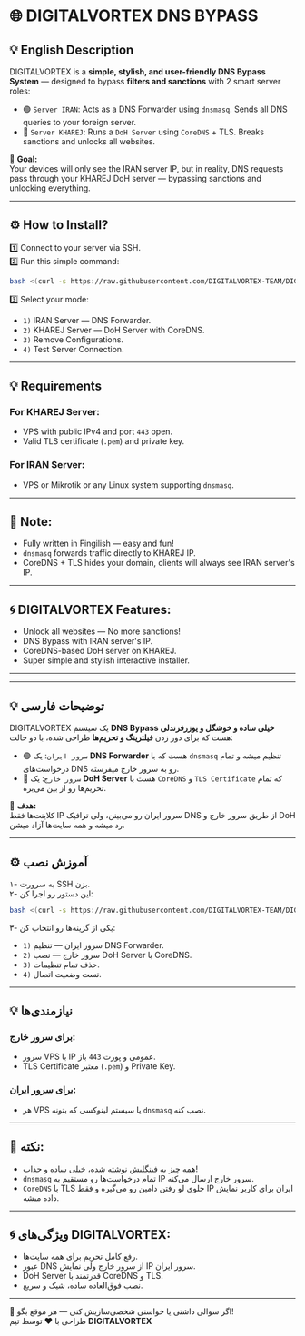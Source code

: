 # 🌐 DIGITALVORTEX DNS BYPASS

## 💡 English Description
DIGITALVORTEX is a **simple, stylish, and user-friendly DNS Bypass System** — designed to bypass **filters and sanctions** with 2 smart server roles:

- 🟢 `Server IRAN`: Acts as a DNS Forwarder using `dnsmasq`. Sends all DNS queries to your foreign server.
- 🔵 `Server KHAREJ`: Runs a `DoH Server` using `CoreDNS` + TLS. Breaks sanctions and unlocks all websites.

🎯 **Goal:**  
Your devices will only see the IRAN server IP, but in reality, DNS requests pass through your KHAREJ DoH server — bypassing sanctions and unlocking everything.

---

## ⚙️ How to Install?

1️⃣ Connect to your server via SSH.  
2️⃣ Run this simple command:
```bash
bash <(curl -s https://raw.githubusercontent.com/DIGITALVORTEX-TEAM/DIGITALVORTEX_DNS/main/install.sh)
```

3️⃣ Select your mode:

- `1)` IRAN Server — DNS Forwarder.
- `2)` KHAREJ Server — DoH Server with CoreDNS.
- `3)` Remove Configurations.
- `4)` Test Server Connection.

---

## 💡 Requirements

### For KHAREJ Server:
- VPS with public IPv4 and port `443` open.
- Valid TLS certificate (`.pem`) and private key.

### For IRAN Server:
- VPS or Mikrotik or any Linux system supporting `dnsmasq`.

---

## 🧠 Note:

- Fully written in Fingilish — easy and fun!
- `dnsmasq` forwards traffic directly to KHAREJ IP.
- CoreDNS + TLS hides your domain, clients will always see IRAN server's IP.

---

## 🌀 DIGITALVORTEX Features:

- Unlock all websites — No more sanctions!
- DNS Bypass with IRAN server's IP.
- CoreDNS-based DoH server on KHAREJ.
- Super simple and stylish interactive installer.

---

---

## 💡 توضیحات فارسی

DIGITALVORTEX یک سیستم **DNS Bypass خیلی ساده و خوشگل و یوزرفرندلی** هست که برای دور زدن **فیلترینگ و تحریم‌ها** طراحی شده، با دو حالت:

- 🟢 `سرور ایران`: یک **DNS Forwarder** هست که با `dnsmasq` تنظیم میشه و تمام درخواست‌های DNS رو به سرور خارج میفرسته.
- 🔵 `سرور خارج`: یک **DoH Server** هست با `CoreDNS` و `TLS Certificate` که تمام تحریم‌ها رو از بین می‌بره.

🎯 **هدف:**  
کلاینت‌ها فقط IP سرور ایران رو می‌بینن، ولی ترافیک DNS از طریق سرور خارج و DoH رد میشه و همه سایت‌ها آزاد میشن.

---

## ⚙️ آموزش نصب

۱- به سرورت SSH بزن.  
۲- این دستور رو اجرا کن:
```bash
bash <(curl -s https://raw.githubusercontent.com/DIGITALVORTEX-TEAM/DIGITALVORTEX_DNS/main/install.sh)
```

۳- یکی از گزینه‌ها رو انتخاب کن:

- `1)` سرور ایران — تنظیم DNS Forwarder.
- `2)` سرور خارج — نصب DoH Server با CoreDNS.
- `3)` حذف تمام تنظیمات.
- `4)` تست وضعیت اتصال.

---

## 💡 نیازمندی‌ها

### برای سرور خارج:
- سرور VPS با IP عمومی و پورت `443` باز.
- TLS Certificate معتبر (`.pem`) و Private Key.

### برای سرور ایران:
- هر VPS یا سیستم لینوکسی که بتونه `dnsmasq` نصب کنه.

---

## 🧠 نکته:

- همه چیز به فینگلیش نوشته شده، خیلی ساده و جذاب!
- `dnsmasq` تمام درخواست‌ها رو مستقیم به IP سرور خارج ارسال می‌کنه.
- `CoreDNS` با TLS جلوی لو رفتن دامین رو می‌گیره و فقط IP ایران برای کاربر نمایش داده میشه.

---

## 🌀 ویژگی‌های DIGITALVORTEX:

- رفع کامل تحریم برای همه سایت‌ها.
- عبور DNS از سرور خارج ولی نمایش IP سرور ایران.
- DoH Server قدرتمند با CoreDNS و TLS.
- نصب فوق‌العاده ساده، شیک و سریع.

---

🧠 اگر سوالی داشتی یا خواستی شخصی‌سازیش کنی — هر موقع بگو!  
طراحی با ❤️ توسط تیم **DIGITALVORTEX**
